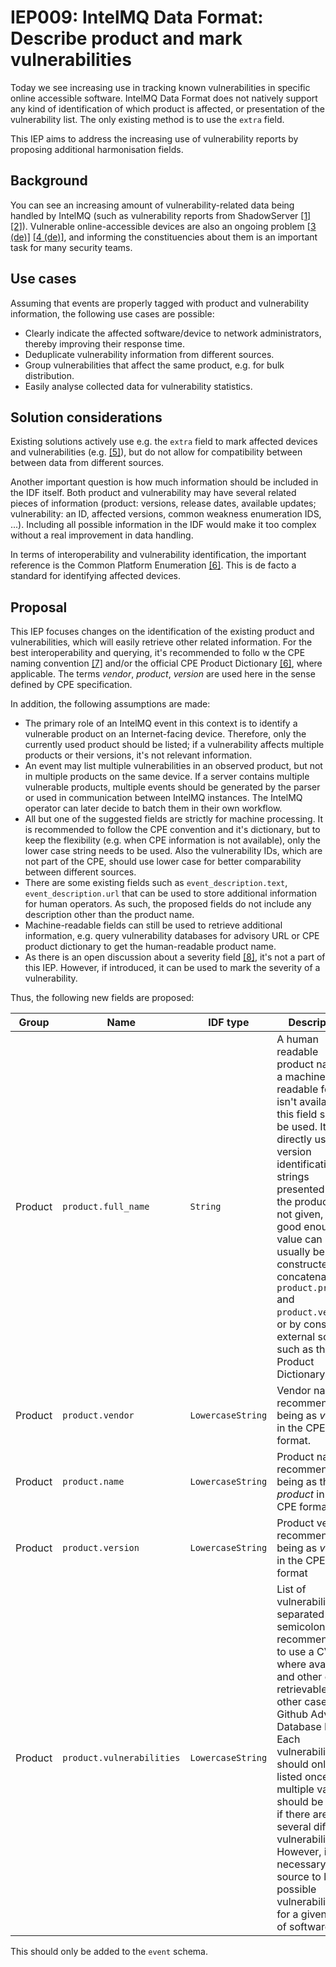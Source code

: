 # IEP009: IntelMQ Data Format: Describe product and mark vulnerabilities

Today we see increasing use in tracking known vulnerabilities in specific online accessible software.
IntelMQ Data Format does not natively support any kind of identification of which product is affected, or
presentation of the vulnerability list. The only existing method is to use the `extra` field.

This IEP aims to address the increasing use of vulnerability reports by proposing additional
harmonisation fields.

## Background

You can see an increasing amount of vulnerability-related data being handled by IntelMQ (such as
vulnerability reports from ShadowServer [[1]](https://www.shadowserver.org/what-we-do/network-reporting/vulnerable-http-report/) [[2]](https://www.shadowserver.org/what-we-do/network-reporting/vulnerable-exchange-server-report/)).
Vulnerable online-accessible devices are also an ongoing problem [[3 (de)]](https://cert.at/de/warnungen/2023/10/kritische-sicherheitslucke-in-cisco-ios-xe-aktiv-ausgenutzt) [[4 (de)]](https://cert.at/de/warnungen/2023/10/kritische-sicherheitslucke-in-citrix-netscaler-adc-und-netscaler-gateway-aktiv-ausgenutzt-updates-verfugbar),
and informing the constituencies about them is an important task for many security teams.

## Use cases

Assuming that events are properly tagged with product and vulnerability information, the following
use cases are possible:

  * Clearly indicate the affected software/device to network administrators, thereby improving their
    response time.
  * Deduplicate vulnerability information from different sources.
  * Group vulnerabilities that affect the same product, e.g. for bulk distribution.
  * Easily analyse collected data for vulnerability statistics.

## Solution considerations

Existing solutions actively use e.g. the `extra` field to mark affected devices and
vulnerabilities (e.g. [[5]](https://github.com/The-Shadowserver-Foundation/report_schema/blob/c45354ef8abcfdc049b1d665eac2bc1310973a88/intelmq.json#L13082-L13090)), but do not allow for
compatibility between between data from different sources.

Another important question is how much information should be included in the IDF itself. Both
product and vulnerability may have several related pieces of information (product: versions,
release dates, available updates; vulnerability: an ID, affected versions, common weakness
enumeration IDS, ...). Including all possible information in the IDF would make it too complex
without a real improvement in data handling.

In terms of interoperability and vulnerability identification, the important reference is
the Common Platform Enumeration [[6]](https://nvd.nist.gov/products/cpe). This is de facto
a standard for identifying affected devices.

## Proposal

This IEP focuses changes on the identification of the existing product and vulnerabilities, which
will easily retrieve other related information. For the best interoperability and querying, it's
recommended to follo
w the CPE naming convention [[7]](https://nvlpubs.nist.gov/nistpubs/Legacy/IR/nistir7695.pdf) and/or the official CPE Product Dictionary  [[6]](https://nvd.nist.gov/products/cpe), where applicable.
The terms _vendor_, _product_, _version_ are used here in the sense defined by CPE specification.

In addition, the following assumptions are made:
  * The primary role of an IntelMQ event in this context is to identify a vulnerable product on an
    Internet-facing device. Therefore, only the currently used product should be listed; if a
    vulnerability affects multiple products or their versions, it's not relevant information.
  * An event may list multiple vulnerabilities in an observed product, but not in multiple products
    on the same device. If a server contains multiple vulnerable products, multiple events should be
    generated by the parser or used in communication between IntelMQ instances. The IntelMQ operator
    can later decide to batch them in their own workflow.
  * All but one of the suggested fields are strictly for machine processing. It is recommended to
    follow the CPE convention and it's dictionary, but to keep the flexibility (e.g. when CPE
    information is not available), only the lower case string needs to be used. Also the
    vulnerability IDs, which are not part of the CPE, should use lower case for better comparability
    between different sources.
  * There are some existing fields such as `event_description.text`, `event_description.url` that
    can be used to store additional information for human operators. As such, the proposed fields
    do not include any description other than the product name.
  * Machine-readable fields can still be used to retrieve additional information, e.g. query
    vulnerability databases for advisory URL or CPE product dictionary to get the human-readable
    product name.
  * As there is an open discussion about a severity field [[8]](https://github.com/certtools/intelmq/issues/2365),
    it's not a part of this IEP. However, if introduced, it can be used to mark the severity of a
    vulnerability.

Thus, the following new fields are proposed:

| Group | Name | IDF type | Description | Example »
| - | ---- | ---- | ----- | - |
| Product | `product.full_name` | `String` | A human readable product name. If a machine-readable format isn't available, this field should be used. It can directly use the version identification strings presented by the product. If not given, a good enough value can usually be constructed by concatenating `product.product` and `product.version`, or by consulting external sources such as the CPE Product Dictionary. | `openssh_/8.9` |
|Product | `product.vendor` | `LowercaseString` | Vendor name, recommended being as _vendor_ in the CPE format. | `openbsd` |
| Product | `product.name` | `LowercaseString` | Product name, recommended being as the _product_ in the CPE format. | `openssh` |
| Product | `product.version` | `LowercaseString` | Product version, recommended being as _version_ in the CPE format | `8.9` |
| Product | `product.vulnerabilities` | `LowercaseString` | List of vulnerability IDs, separated by semicolons. It's recommended to use a CVE ID where available, and other easily retrievable IDs in other cases, e.g. Github Advisory Database ID [[9]](https://docs.github.com/en/code-security/security-advisories/working-with-global-security-advisories-from-the-github-advisory-database/browsing-security-advisories-in-the-github-advisory-database). Each vulnerability should only be listed once, and multiple values should be used if there are several different vulnerabilities. However, it's not necessary for a source to list all possible vulnerabilities for a given piece of software. | `cve-2023-38408;cve-2023-28531;cve-2008-3844;cve-2007-2768` |

This should only be added to the `event` schema.
